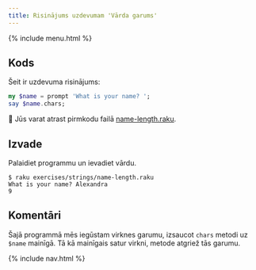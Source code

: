 ```yaml
---
title: Risinājums uzdevumam 'Vārda garums'
---
```


{% include menu.html %}

## Kods

Šeit ir uzdevuma risinājums:

```raku
my $name = prompt 'What is your name? ';
say $name.chars;
```

🦋 Jūs varat atrast pirmkodu failā [name-length.raku](https://github.com/ash/raku-course/blob/master/exercises/strings/name-length.raku).

## Izvade

Palaidiet programmu un ievadiet vārdu.

```console
$ raku exercises/strings/name-length.raku 
What is your name? Alexandra
9
```

## Komentāri

Šajā programmā mēs iegūstam virknes garumu, izsaucot `chars` metodi uz `$name` mainīgā. Tā kā mainīgais satur virkni, metode atgriež tās garumu.

{% include nav.html %}